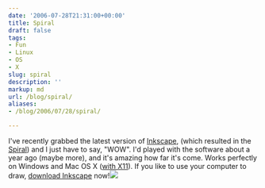```yaml
---
date: '2006-07-28T21:31:00+00:00'
title: Spiral
draft: false
tags:
- Fun
- Linux
- OS
- X
slug: spiral
description: ''
markup: md
url: /blog/spiral/
aliases:
- /blog/2006/07/28/spiral/

---
```


I've recently grabbed the latest version of [Inkscape](http://www.inkscape.org/), (which resulted in the [Spiral](http://bradmontgomery.net/images/Spiral.png)) and I just have to say, "WOW". I'd played with the software about a year ago (maybe more), and it's amazing how far it's come. Works perfectly on Windows and Mac OS X ([with X11](http://bradmontgomery.net/show.php?page=project_osxX11)). If you like to use your computer to draw, [download Inkscape](http://www.inkscape.org/download.php) now!![](https://blogger.googleusercontent.com/tracker/4123748873183487963-505742650180080643?l=bradmontgomery.blogspot.com)